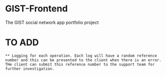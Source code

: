 # GIST-Frontend
The GIST social network app portfolio project


# TO ADD
    ** Logging for each operation. Each log will have a random reference number and this can be presented to the client when there is an error. THe client can submit this reference number to the support team for further investigation.